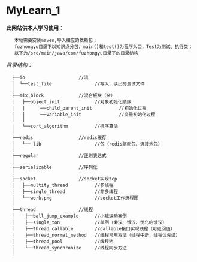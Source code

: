# MyLearn_1


 **此网站供本人学习使用：**
       
       本地需要安装maven,导入相应的依赖包；
       fuzhongyu目录下以知识点分包，main()和test()为程序入口，Test为测试、执行类；
       以下为/src/main/java/com/fuzhongyu目录下的目录结构
   
   _目录结构：_ 
     
      ├──io                    //流
      │  └──test_file                //写入，读出的测试文件
      │
      ├──mix_block             //混合板块（杂）
      │   ├──object_init             //对象初始化顺序
      │   │     ├──child_parent_init          //初始化过程
      │   │     └──variable_init              //变量初始化过程
      │   │
      │   └──sort_algorithm          //排序算法
      │
      ├──redis                 //redis缓存
      │   └── lib                    //包（redis驱动包、连接池包）
      │
      ├──regular               //正则表达式
      │
      ├──serializable          //序列化
      │
      ├──socket                //socket实现tcp
      │   ├──multity_thread          //多线程
      │   ├──single_thread           //非多线程
      │   └──work.png                //socket工作流程图
      │
      ├──thread                //线程
      │    ├──ball_jump_example      //小球运动案例
      │    ├──single_ton             //单例（懒汉、饿汉、优化的饿汉）
      │    ├──thread_callable        //callable接口实现线程（可返回值）
      │    ├──thread_normal_method   //线程常用方法（线程中断，线程优先级）
      │    ├──thread_pool            //线程池
      │    └──thread_synchronize     //线程同步方法
      │
      
     
      
   
   
